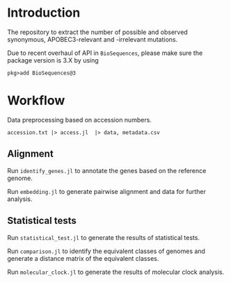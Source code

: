 # Introduction
The repository to extract the number of possible and observed
synonymous, APOBEC3-relevant and -irrelevant mutations.

Due to recent overhaul of API in `BioSequences`, please
make sure the package version is 3.X by using
```
pkg>add BioSequences@3
```



# Workflow
Data preprocessing based on accession numbers.
```
accession.txt |> access.jl  |> data, metadata.csv
```

## Alignment
Run `identify_genes.jl` to annotate the genes based on the reference genome.

Run `embedding.jl` to generate pairwise alignment and data for further analysis.

## Statistical tests
Run `statistical_test.jl` to generate the results of statistical tests.

Run `comparison.jl` to identify the equivalent classes of genomes and generate a distance matrix of the equivalent classes.

Run `molecular_clock.jl` to generate the results of molecular clock analysis.
